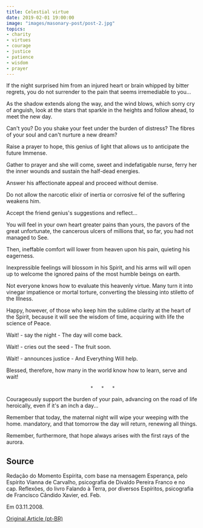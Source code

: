 ```yaml
---
title: Celestial virtue
date: 2019-02-01 19:00:00
image: "images/masonary-post/post-2.jpg"
topics: 
- charity
- virtues
- courage
- justice
- patience
- wisdom
- prayer
---
```



If the night surprised him from an injured heart or brain whipped by bitter
regrets, you do not surrender to the pain that seems irremediable to you...

As the shadow extends along the way, and the wind blows, which
sorry cry of anguish, look at the stars that sparkle in the heights and follow
ahead, to meet the new day.

Can't you? Do you shake your feet under the burden of distress? The fibres of
your soul and can't nurture a new dream?

Raise a prayer to hope, this genius of light that allows us to anticipate the future
Immense.

Gather to prayer and she will come, sweet and indefatigable nurse, ferry her
the inner wounds and sustain the half-dead energies.

Answer his affectionate appeal and proceed without demise.

Do not allow the narcotic elixir of inertia or corrosive fel of the
suffering weakens him.

Accept the friend genius's suggestions and reflect...

You will feel in your own heart greater pains than yours, the pavors of the great
unfortunate, the cancerous ulcers of millions that, so far, you had not managed to
See.

Then, ineffable comfort will lower from heaven upon his pain, quieting his eagerness.

Inexpressible feelings will blossom in his Spirit, and his arms will
will open up to welcome the ignored pains of the most humble beings on earth.

Not everyone knows how to evaluate this heavenly virtue. Many turn it into vinegar
impatience or mortal torture, converting the blessing into stiletto of the
Illness.

Happy, however, of those who keep him the sublime clarity at the heart of the
Spirit, because it will see the wisdom of time, acquiring with life the science of
Peace.

Wait! - say the night - The day will come back.

Wait! - cries out the seed - The fruit soon.

Wait! - announces justice - And Everything Will help.

Blessed, therefore, how many in the world know how to learn, serve and wait!

                                   *   *   *

Courageously support the burden of your pain, advancing on the road of life
heroically, even if it's an inch a day...

Remember that today, the maternal night will wipe your weeping with the home.
mandatory, and that tomorrow the day will return, renewing all things.

Remember, furthermore, that hope always arises with the first rays of the
aurora.

## Source
Redação do Momento Espírita, com base na mensagem
Esperança, pelo Espírito Vianna de Carvalho, psicografia
de Divaldo Pereira Franco e no cap. Reflexões, do livro
Falando à Terra, por diversos Espíritos, psicografia
de Francisco Cândido Xavier, ed. Feb.

Em 03.11.2008.

[Original Article (pt-BR)](http://www.momento.com.br/pt/ler_texto.php?id=2023)
